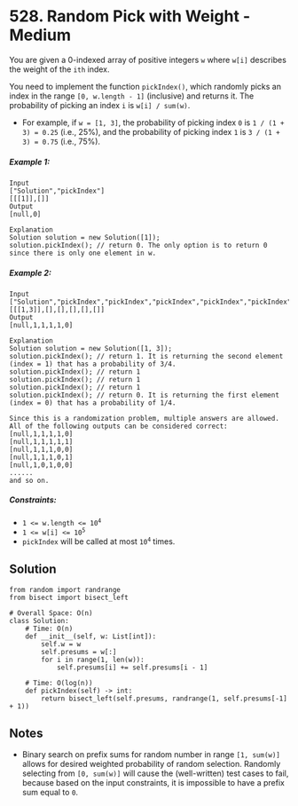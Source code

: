 # 528. Random Pick with Weight - Medium

You are given a 0-indexed array of positive integers `w` where `w[i]` describes the weight of the `ith` index.

You need to implement the function `pickIndex()`, which randomly picks an index in the range `[0, w.length - 1]` (inclusive) and returns it. The probability of picking an index `i` is `w[i] / sum(w)`.

- For example, if `w = [1, 3]`, the probability of picking index `0` is `1 / (1 + 3) = 0.25` (i.e., 25%), and the probability of picking index `1` is `3 / (1 + 3) = 0.75` (i.e., 75%).


##### Example 1:

```
Input
["Solution","pickIndex"]
[[[1]],[]]
Output
[null,0]

Explanation
Solution solution = new Solution([1]);
solution.pickIndex(); // return 0. The only option is to return 0 since there is only one element in w.
```

##### Example 2:

```
Input
["Solution","pickIndex","pickIndex","pickIndex","pickIndex","pickIndex"]
[[[1,3]],[],[],[],[],[]]
Output
[null,1,1,1,1,0]

Explanation
Solution solution = new Solution([1, 3]);
solution.pickIndex(); // return 1. It is returning the second element (index = 1) that has a probability of 3/4.
solution.pickIndex(); // return 1
solution.pickIndex(); // return 1
solution.pickIndex(); // return 1
solution.pickIndex(); // return 0. It is returning the first element (index = 0) that has a probability of 1/4.

Since this is a randomization problem, multiple answers are allowed.
All of the following outputs can be considered correct:
[null,1,1,1,1,0]
[null,1,1,1,1,1]
[null,1,1,1,0,0]
[null,1,1,1,0,1]
[null,1,0,1,0,0]
......
and so on.
```

##### Constraints:

- <code>1 <= w.length <= 10<sup>4</sup></code>
- <code>1 <= w[i] <= 10<sup>5</sup></code>
- `pickIndex` will be called at most <code>10<sup>4</sup></code> times.

## Solution

```
from random import randrange
from bisect import bisect_left

# Overall Space: O(n)
class Solution:
    # Time: O(n)
    def __init__(self, w: List[int]):
        self.w = w
        self.presums = w[:]
        for i in range(1, len(w)):
            self.presums[i] += self.presums[i - 1]

    # Time: O(log(n))
    def pickIndex(self) -> int:
        return bisect_left(self.presums, randrange(1, self.presums[-1] + 1))
```

## Notes
- Binary search on prefix sums for random number in range `[1, sum(w)]` allows for desired weighted probability of random selection. Randomly selecting from `[0, sum(w)]` will cause the (well-written) test cases to fail, because based on the input constraints, it is impossible to have a prefix sum equal to `0`.